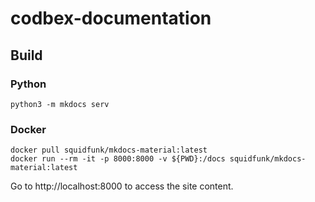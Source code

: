 # codbex-documentation

## Build

### Python

```
python3 -m mkdocs serv
```

### Docker

```
docker pull squidfunk/mkdocs-material:latest
docker run --rm -it -p 8000:8000 -v ${PWD}:/docs squidfunk/mkdocs-material:latest
```

Go to http://localhost:8000 to access the site content.